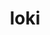 ---
title: "loki"
layout: cache
categories: [package, v0.18.0]
meta: {"versions": ["0.1.7"], "compilers": ["gcc@=7.5.0"], "oss": ["ubuntu18.04"], "platforms": ["linux"], "targets": ["x86_64"], "stacks": ["e4s", "root"], "num_specs": 1, "num_specs_by_stack": {"e4s": 1, "root": 1}}
spec_details: [{"hash": "hqdmg53bdka2rl73teqpxgi4zbxxstzo", "compiler": "gcc@=7.5.0", "versions": ["0.1.7"], "os": "ubuntu18.04", "platform": "linux", "target": "x86_64", "variants": ["+shared"], "stacks": ["e4s", "root"], "size": "-", "tarball": "https://binaries.spack.io/v0.18.0/build_cache/linux-ubuntu18.04-x86_64/gcc-7.5.0/loki-0.1.7/linux-ubuntu18.04-x86_64-gcc-7.5.0-loki-0.1.7-hqdmg53bdka2rl73teqpxgi4zbxxstzo.spack"}]
---